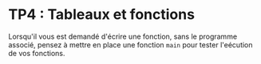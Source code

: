 # TP4 : Tableaux et fonctions

Lorsqu'il vous est demandé d'écrire une fonction, sans le programme associé, pensez à mettre en place une fonction `main` pour tester l'eécution de vos fonctions.